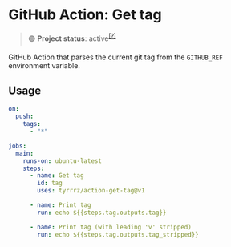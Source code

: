 # GitHub Action: Get tag

> 🟢 **Project status**: active<sup>[[?]](https://github.com/Tyrrrz/.github/blob/master/docs/project-status.md)</sup>

GitHub Action that parses the current git tag from the `GITHUB_REF` environment variable.

## Usage

```yaml
on:
  push:
    tags:
      - "*"

jobs:
  main:
    runs-on: ubuntu-latest
    steps:
      - name: Get tag
        id: tag
        uses: tyrrrz/action-get-tag@v1

      - name: Print tag
        run: echo ${{steps.tag.outputs.tag}}

      - name: Print tag (with leading 'v' stripped)
        run: echo ${{steps.tag.outputs.tag_stripped}}
```

